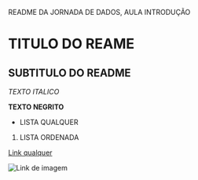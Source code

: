 README DA JORNADA DE DADOS, AULA INTRODUÇÃO 
# TITULO DO REAME

## SUBTITULO DO README

*TEXTO ITALICO*

**TEXTO NEGRITO**

- LISTA QUALQUER

1) LISTA ORDENADA

[Link qualquer](https://www.google.com/)


![Link de imagem](https://upload.wikimedia.org/wikipedia/commons/c/c3/Python-logo-notext.svg)